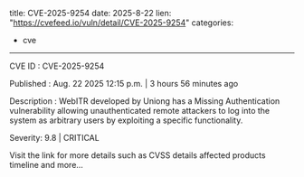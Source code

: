  
title: CVE-2025-9254
date: 2025-8-22
lien: "https://cvefeed.io/vuln/detail/CVE-2025-9254"
categories:
  - cve
---

CVE ID : CVE-2025-9254

Published :  Aug. 22
2025
12:15 p.m. | 3 hours
56 minutes ago

Description : WebITR developed by Uniong has a Missing Authentication vulnerability
allowing unauthenticated remote attackers to log into the system as arbitrary users by exploiting a specific functionality.

Severity: 9.8 | CRITICAL

Visit the link for more details
such as CVSS details
affected products
timeline
and more...
